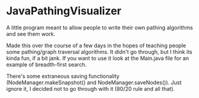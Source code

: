 # JavaPathingVisualizer
A little program meant to allow people to write their own pathing algorithms and see them work.

Made this over the course of a few days in the hopes of teaching people some pathing/graph traversal algorithms. It didn't go through, but I think its kinda fun, if a bit jank. If you want to use it look at the Main.java file for an example of breadth-first search.

There's some extraneous saving functionality (NodeManager.makeSnapshot() and NodeManager.saveNodes()). Just ignore it, I decided not to go through with it (80/20 rule and all that).
